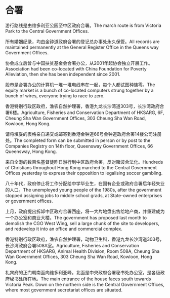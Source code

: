 # 合署

<p><span class="chinese">游行路线是由维多利亚公园至中区政府合署。</span><span class="english">The march route is from Victoria Park to the Central Government Offices.</span></p>

<p><span class="chinese">所有婚姻纪录，均由金钟道政府合署的登记总办事处永久保管。</span><span class="english">All records are maintained permanently at the General Register Office in the Queens way Government Offices.</span></p>

<p><span class="chinese">协会成立后曾与中国扶贫基金会合署办公，从2001年起协会独立开展工作。</span><span class="english">Association had been co-located with China Foundation for Poverty Alleviation, then she has been independent since 2001.</span></p>

<p><span class="chinese">股市是合署办公的计算机一堆一堆电线串在一起，每个人都试图种族零。</span><span class="english">The equity market is a bunch of co-located computers strung together by a bunch of wires, everyone trying to race to zero.</span></p>

<p><span class="chinese">香港特别行政区政府，渔农自然护理署，香港九龙长沙湾道303号，长沙湾政府合署6楼。</span><span class="english">Agriculture, Fisheries and Conservation Department of HKSARG, 6F, Cheung Sha Wan Government Offices, 303 Cheung Sha Wan Road, Kowloon, Hong Kong.</span></p>

<p><span class="chinese">请将填妥的表格亲自递交或邮寄到香港金钟道66号金钟道政府合署14楼公司注册处。</span><span class="english">The completed form can be submitted in person or by post to the Companies Registry on 14th floor, Queensway Government Offices, 66 Queensway, Hong Kong.</span></p>

<p><span class="chinese">来自全港的数百名基督徒昨日游行到中区政府合署，反对赌波合法化。</span><span class="english">Hundreds of Christians throughout Hong Kong marched to the Central Government Offices yesterday to express their opposition to legalising soccer gambling.</span></p>

<p><span class="chinese">八十年代，政府停止将工作分配给中学毕业生，在国有企业或政府合署后年轻失业的人口。</span><span class="english">The unemployed young people of the 1980s, after the government stopped assigning jobs to middle school grads, at State-owned enterprises or government offices.</span></p>

<p><span class="chinese">上月，政府提出拆卸中区政府合署西座，将一大片地盘出售给地产商，并重建成为一个办公室和商业大楼。</span><span class="english">The government has proposed last month to demolish the CGO West Wing, sell a large chunk of the site to developers, and redevelop it into an office and commercial complex.</span></p>

<p><span class="chinese">香港特别行政区政府，渔农自然护理署，动物卫生科，香港九龙长沙湾道303号，长沙湾政府合署508A室。</span><span class="english">Agriculture, Fisheries and Conservation Department of HKSARG, Animal Health Division, Room 508A, Cheung Sha Wan Government Offices, 303 Cheung Sha Wan Road, Kowloon, Hong Kong.</span></p>

<p><span class="chinese">礼宾府的正门朝南面向维多利亚峰。北面是中央政府合署秘书处办公室，是各级政府秘书处所在地。</span><span class="english">The main entrance of the house faces south towards Victoria Peak. Down on the northern side is the Central Government Offices, where most government secretariat offices are situated.</span></p>

